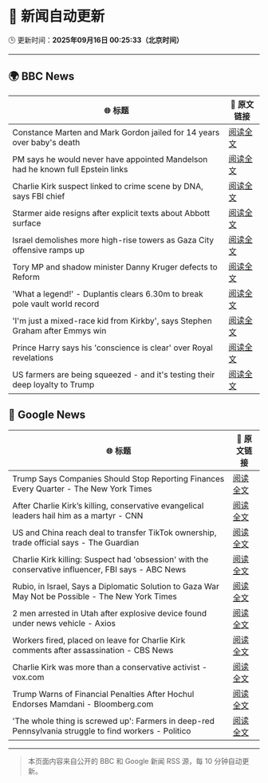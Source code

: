 # 🧠 新闻自动更新

🕒 更新时间：**2025年09月16日 00:25:33（北京时间）**

---

## 🌍 BBC News

| 🌐 标题 | 🔗 原文链接 |
|--------|-------------|
| Constance Marten and Mark Gordon jailed for 14 years over baby's death | [阅读全文](https://www.bbc.com/news/articles/c931yq8lz19o?at_medium=RSS&at_campaign=rss) |
| PM says he would never have appointed Mandelson had he known full Epstein links | [阅读全文](https://www.bbc.com/news/articles/cx25xn2e8zqo?at_medium=RSS&at_campaign=rss) |
| Charlie Kirk suspect linked to crime scene by DNA, says FBI chief | [阅读全文](https://www.bbc.com/news/articles/c203qgn61geo?at_medium=RSS&at_campaign=rss) |
| Starmer aide resigns after explicit texts about Abbott surface | [阅读全文](https://www.bbc.com/news/articles/ckgy79yr74do?at_medium=RSS&at_campaign=rss) |
| Israel demolishes more high-rise towers as Gaza City offensive ramps up | [阅读全文](https://www.bbc.com/news/videos/cr5q8mj6nrvo?at_medium=RSS&at_campaign=rss) |
| Tory MP and shadow minister Danny Kruger defects to Reform | [阅读全文](https://www.bbc.com/news/articles/ce802dmgnyro?at_medium=RSS&at_campaign=rss) |
| 'What a legend!' - Duplantis clears 6.30m to break pole vault world record | [阅读全文](https://www.bbc.com/sport/athletics/videos/c237mlvl845o?at_medium=RSS&at_campaign=rss) |
| 'I'm just a mixed-race kid from Kirkby', says Stephen Graham after Emmys win | [阅读全文](https://www.bbc.com/news/articles/cx2rjgdwweyo?at_medium=RSS&at_campaign=rss) |
| Prince Harry says his 'conscience is clear' over Royal revelations | [阅读全文](https://www.bbc.com/news/articles/cg7d27l929mo?at_medium=RSS&at_campaign=rss) |
| US farmers are being squeezed - and it's testing their deep loyalty to Trump | [阅读全文](https://www.bbc.com/news/articles/cjedvwed1xgo?at_medium=RSS&at_campaign=rss) |

## 📰 Google News

| 🌐 标题 | 🔗 原文链接 |
|--------|-------------|
| Trump Says Companies Should Stop Reporting Finances Every Quarter - The New York Times | [阅读全文](https://news.google.com/rss/articles/CBMihwFBVV95cUxORmxucW4zakZSaXRYTnNZNmRzMHN0S0FKS3Q4djJ2cWRCZ2dCekpfQU5PZFNmcndOZ1EzOXBTQ0NDU20zRlRTTVl2ODYyZUp6bnNfUTFicGpXTTM4RWg0UXp2WjBlRWF3UHVDMk10dExzUTA4VjdLZG0wT3gySjhyYmNURVZOd2M?oc=5) |
| After Charlie Kirk’s killing, conservative evangelical leaders hail him as a martyr - CNN | [阅读全文](https://news.google.com/rss/articles/CBMihgFBVV95cUxQbng5V2xJWkl1c3V2SGJoczRCWGtGMy1YN0lleWhqbXJpajR4eXFiNmtrcTdtcDRLTmF2UWVWY3VOQVlhNHRoQUxQN0NpUV9RTGlRWVAycjdKenVwdDZXNXQ4cl9nMVZuaEwtUngtNFZmQllkRkRycGxxMXNzdDNrcjBNWjRsZw?oc=5) |
| US and China reach deal to transfer TikTok ownership, trade official says - The Guardian | [阅读全文](https://news.google.com/rss/articles/CBMihAFBVV95cUxPVXYyczI5SjFRNVQ2ZlZGcFowR1AtU1FuR1hGY3dLWGNNNEdCN3FRZHBTLTFRRENYd1ZuSk1rRWpyYVpWcVJkOGUtVWpMVWIydEZLaDRROVlncGsxbzdXa3dtdkZ1ZTU0RldQMXlHWmhiNXNZVDhUdjdMdWdybHJQak9oVFM?oc=5) |
| Charlie Kirk killing: Suspect had 'obsession' with the conservative influencer, FBI says - ABC News | [阅读全文](https://news.google.com/rss/articles/CBMiowFBVV95cUxQZUJQcWNNRHNHVDAyVjJUc3ZQeVQxa2NXbHE0TTVVM1p3UERFREI1S25zUGpsM1RWZEtMdUFLbHA1WGZSRjBMbkUxOWZpcW1YZ0pUT1NCSmVpRHVFUGVxYmhaak1ZUm93ZVFzSHRpYUlQVWF4bFVWR2VlclNzT0pXMGxGYlYxNzR1TVBzNDhBMnZheVh1UVFLZVBqSjBEZWpJQklj0gGoAUFVX3lxTE53SDF0bkROVjVXbzZXXzFOckplVXEwSWJGdnRQN2stdVBPYWg1LVR6RXV4YzZuajI3aHlTVkVEazFIMHMyYzhNQld0WW45TzJCb29VM0ZZeUdfRXFuWVZoOEFvVXdmRWhuTThXU09tZUVseV8yT2xXYTRzWmZvTUJaM01EcUFhcFZBYnBZMlNNQmFSM3I5bFRoM2taU1dXbDF0YjFYWUphXw?oc=5) |
| Rubio, in Israel, Says a Diplomatic Solution to Gaza War May Not be Possible - The New York Times | [阅读全文](https://news.google.com/rss/articles/CBMijgFBVV95cUxQM1BucmV6ejZDajlmcXRlUGlQeDJZYzlOQnpzbHhUYUpsbHd0YXV2VF9BdmNsWjkyb2c2SlNaTU95ekhmOFFsaG5PVFE4UjBvMTd2eHdOZXhVb3I3RkxJMUozbWZsSHdhZ2c0WnJnLWJjNEVKQk1oOVNkQ2tYRHJZb3VOS0FZOURYNG9ZekVR?oc=5) |
| 2 men arrested in Utah after explosive device found under news vehicle - Axios | [阅读全文](https://news.google.com/rss/articles/CBMiigFBVV95cUxONzVRa1d2VmE1elpMcjhhSHVWNUk0VV9LQXBKMlo2MGtGQmVnU0lrSEZpcWIydW1Ma1F1WnJNNTQxblY5YmRlMVlVX2ZfSzlnRlhyc05weGJNOHE4X2J3LVN5WEk0NUZ6UDM5M0hBQ0xKQjRmel9hTUpqLU53UGR1R3RZMnVlOThOR2c?oc=5) |
| Workers fired, placed on leave for Charlie Kirk comments after assassination - CBS News | [阅读全文](https://news.google.com/rss/articles/CBMidkFVX3lxTFBpd19GNnpsdm81aDFSWXNqeEtENHpIT2hDSC1pWFNDS0NoSGpwV1JaYzhZSU9yRHpCLS1DQmNfM1VrVEYxNWNLM2ZXRnVjdkpidnRVenRicmctN0Zqai1iRE5hRzhrS3BjOXg1c1BtZlV3WDl6UGfSAXtBVV95cUxNb0ZQdW95RWFaeTlaLTVxTi1yZnlkVlZNQWFzbVc4TVptNTVzX3hWWlduU2Y5dG1KeWZLdTlLNmxBa0htOGxXM2EwLVlrdGtXQzVYSjZlbTZZT0VXc0s2T295RE1NM3lQT184SUJtZnY5d1VHYjk0V21qeHc?oc=5) |
| Charlie Kirk was more than a conservative activist - vox.com | [阅读全文](https://news.google.com/rss/articles/CBMiqwFBVV95cUxOZVZpSHYyVGxmSHIwbWxlaDU3NnBXQjVPelRKUnVxWWVpZjVxT3dMN1BSSEQwbHo1ZGttc3UyeHExN0xDdjlpV01GbWI2bmNsVlRvNnFNaUFGemRFbWFmUjZFNk5sb0hJV3JIaXNLa1dWdDRGcWU5bG9sNFJvZ0RnSVB5OGo0Z2dYS1pRQUVYMW1jbldpVFRTeGpLRF85RnBVajFKSGpjaHZuYzg?oc=5) |
| Trump Warns of Financial Penalties After Hochul Endorses Mamdani - Bloomberg.com | [阅读全文](https://news.google.com/rss/articles/CBMitgFBVV95cUxOZnFRWWNydmhfd1p3a3NESWtSN2dZbTM3Wk10M084cUM5NFhVZ0F5N1M1dDN5a202d1JnSWtWSU5iaGs2NWs0OEhDWExCM1F4WHhsNjcyMnVfQ1dkMDNVNWdaV29NcnVqRHowMUwxUnQ1WmJXaGtWdDh2UmVFSFlzUjdIY3ozcl9jdE9LZkRFVFBBRGdIWW9TUGpxNi1CMzBnMkxGRkNwZW9DQVJLbk5lUlNCMVFHQQ?oc=5) |
| 'The whole thing is screwed up': Farmers in deep-red Pennsylvania struggle to find workers - Politico | [阅读全文](https://news.google.com/rss/articles/CBMiogFBVV95cUxPVjFGb2dCbE1uT3lyb01YMHJYU1FWUXQ5NmdkRjZCemltQ1FKX0RvTm1xZ3hwX1BXcjNrTnRKRnBGV285ZUV0bVpSbnMtTWExYTNFUDktUkQ1ZHMwUFM2WmtwQ0hhdDZkTlkxVzBYVklhNHNSU3A0M0xtTjJFOHoyMFliRU1EcGdsanVpRWNXVkl5WVpkLV81TjNaV25yQjM1Znc?oc=5) |

---
> 本页面内容来自公开的 BBC 和 Google 新闻 RSS 源，每 10 分钟自动更新。